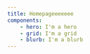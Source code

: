 ```yaml
---
title: Homepageeeeeee
components:
    - hero: I'm a hero
    - grid: I'm a grid
    - blurb: I'm a blurb
---
```

